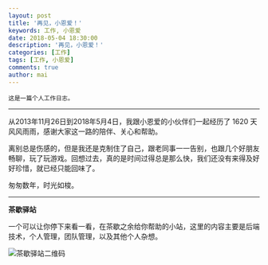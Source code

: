 ```yaml
---
layout: post
title: '再见，小恩爱！'
keywords: 工作, 小恩爱
date: 2018-05-04 18:30:00
description: '再见，小恩爱！'
categories: [工作]
tags: [工作, 小恩爱]
comments: true
author: mai
---
```


    这是一篇个人工作日志。

----

从2013年11月26日到2018年5月4日，我跟小恩爱的小伙伴们一起经历了 1620 天风风雨雨，感谢大家这一路的陪伴、关心和帮助。

离别总是伤感的，但是我还是克制住了自己，跟老同事一一告别，也跟几个好朋友畅聊，玩了玩游戏。回想过去，真的是时间过得总是那么快，我们还没有来得及好好珍惜，就已经只能回味了。

匆匆数年，时光如梭。

----

**茶歇驿站**

一个可以让你停下来看一看，在茶歇之余给你帮助的小站，这里的内容主要是后端技术，个人管理，团队管理，以及其他个人杂想。

![茶歇驿站二维码](http://oqos7hrvp.bkt.clouddn.com/blog/tech_tea.jpg)
